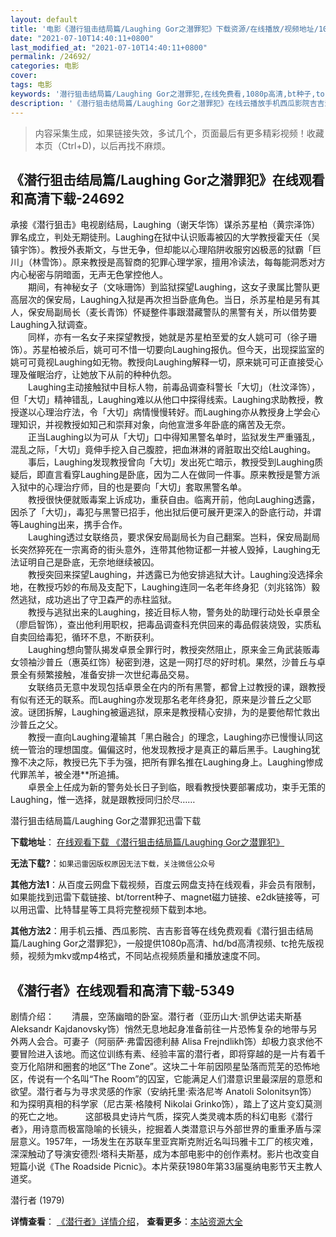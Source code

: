 ```yaml
---
layout: default
title: '电影《潜行狙击结局篇/Laughing Gor之潜罪犯》下载资源/在线播放/视频地址/1080p/高清/蓝光'
date: "2021-07-10T14:40:11+0800"
last_modified_at: "2021-07-10T14:40:11+0800"
permalink: /24692/
categories: 电影
cover:
tags: 电影
keywords: '潜行狙击结局篇/Laughing Gor之潜罪犯,在线免费看,1080p高清,bt种子,torrent,百度云盘,magnet,磁力链,迅雷下载资源'
description: '《潜行狙击结局篇/Laughing Gor之潜罪犯》在线云播放手机西瓜影院吉吉影音免费看，1080p高清bd/hd未删减完整版和tc抢先枪版，mkv/mp4格式，附带bt/torrent种子、magnet/磁力链、百度云盘、网盘资源迅雷下载链接'
---
```


>内容采集生成，如果链接失效，多试几个，页面最后有更多精彩视频！收藏本页（Ctrl+D)，以后再找不麻烦。


## 《潜行狙击结局篇/Laughing Gor之潜罪犯》在线观看和高清下载-24692

承接《潜行狙击》电视剧结局，Laughing（谢天华饰）谋杀苏星柏（黄宗泽饰）罪名成立，判处无期徒刑。Laughing在狱中认识贩毒被囚的大学教授霍天任（吴镇宇饰）。教授外表斯文，与世无争，但却能以心理陷阱收服穷凶极恶的狱霸「巨川」（林雪饰）。原来教授是高智商的犯罪心理学家，擅用冷读法，每每能洞悉对方内心秘密与阴暗面，无声无色掌控他人。<br />　　期间，有神秘女子（文咏珊饰）到监狱探望Laughing，这女子隶属比警队更高层次的保安局，Laughing入狱是再次担当卧底角色。当日，杀苏星柏是另有其人，保安局副局长（麦长青饰）怀疑整件事跟潜藏警队的黑警有关，所以借势要Laughing入狱调查。<br />　　同样，亦有一名女子来探望教授，她就是苏星柏至爱的女人姚可可（徐子珊饰）。苏星柏被杀后，姚可可不惜一切要向Laughing报仇。但今天，出现探监室的姚可可竟视Laughing如无物。教授向Laughing解释一切，原来姚可可正直接受心理及催眠治疗，让她放下从前的种种仇怨。<br />　　Laughing主动接触狱中目标人物，前毒品调查科警长「大切」（杜汶泽饰），但「大切」精神错乱，Laughing难以从他口中探得线索。Laughing求助教授，教授遂以心理治疗法，令「大切」病情慢慢转好。而Laughing亦从教授身上学会心理知识，并视教授如知己和崇拜对象，向他宣泄多年卧底的痛苦及无奈。<br />　　正当Laughing以为可从「大切」口中得知黑警名单时，监狱发生严重骚乱，混乱之际，「大切」竟伸手挖入自己腹腔，把血淋淋的肾脏取出交给Laughing。<br />　　事后，Laughing发现教授曾向「大切」发出死亡暗示，教授受到Laughing质疑后，即直言看穿Laughing是卧底，因为二人在做同一件事。原来教授是警方派入狱中的心理治疗师，目的也是要向「大切」套取黑警名单。<br />　　教授很快便就贩毒案上诉成功，重获自由。临离开前，他向Laughing透露，因杀了「大切」，毒犯与黑警已招手，他出狱后便可展开更深入的卧底行动，并谓等Laughing出来，携手合作。<br />　　Laughing透过女联络员，要求保安局副局长为自己翻案。岂料，保安局副局长突然猝死在一宗离奇的街头意外，连带其他物证都一并被人毁掉，Laughing无法证明自己是卧底，无奈地继续被囚。<br />　　教授突回来探望Laughing，并透露已为他安排逃狱大计。Laughing没选择余地，在教授巧妙的布局及支配下，Laughing连同一名老年终身犯（刘兆铭饰）毅然逃狱，成功逃出了守卫森严的赤柱监狱。<br />　　教授与逃狱出来的Laughing，接近目标人物，警务处的助理行动处长卓景全（廖启智饰），查出他利用职权，把毒品调查科充供回来的毒品假装烧毁，实质私自卖回给毒犯，循环不息，不断获利。<br />　　Laughing想向警队揭发卓景全罪行时，教授突然阻止，原来金三角武装贩毒女领袖沙普丘（惠英红饰）秘密到港，这是一网打尽的好时机。果然，沙普丘与卓景全有频繁接触，准备安排一次世纪毒品交易。<br />　　女联络员无意中发现包括卓景全在内的所有黑警，都曾上过教授的课，跟教授有似有还无的联系。而Laughing亦发现那名老年终身犯，原来是沙普丘之父耶波。谜团拆解，Laughing被逼逃狱，原来是教授精心安排，为的是要他帮忙救出沙普丘之父。<br />　　教授一直向Laughing灌输其「黑白融合」的理念，Laughing亦已慢慢认同这统一管治的理想国度。偏偏这时，他发现教授才是真正的幕后黑手。Laughing犹豫不决之际，教授已先下手为强，把所有罪名推在Laughing身上。Laughing惨成代罪羔羊，被全港**所追捕。<br />　　卓景全上任成为新的警务处长日子到临，眼看教授快要部署成功，束手无策的Laughing，惟一选择，就是跟教授同归於尽……


潜行狙击结局篇/Laughing Gor之潜罪犯迅雷下载

**下载地址**： [在线观看下载 《潜行狙击结局篇/Laughing Gor之潜罪犯》](https://www.993dy.com//vod-detail-id-23504.html) 


**无法下载?**：`如果迅雷因版权原因无法下载，关注微信公众号 `

**其他方法1**：从百度云网盘下载视频，百度云网盘支持在线观看，非会员有限制，如果能找到迅雷下载链接、bt/torrent种子、magnet磁力链接、e2dk链接等，可以用迅雷、比特彗星等工具将完整视频下载到本地。

**其他方法2**：用手机云播、西瓜影院、吉吉影音等在线免费观看《潜行狙击结局篇/Laughing Gor之潜罪犯》，一般提供1080p高清、hd/bd高清视频、tc抢先版视频，视频为mkv或mp4格式，不同站点视频质量和播放速度不同。


## 《潜行者》在线观看和高清下载-5349

剧情介绍：　　清晨，空荡幽暗的卧室。潜行者（亚历山大·凯伊达诺夫斯基 Aleksandr Kajdanovsky饰）悄然无息地起身准备前往一片恐怖复杂的地带与另外两人会合。可妻子（阿丽萨·弗雷因德利赫 Alisa Frejndlikh饰）却极力哀求他不要冒险进入该地。而这位训练有素、经验丰富的潜行者，即将穿越的是一片有着千变万化陷阱和圈套的地区“The Zone”。这块二十年前因陨星坠落而荒芜的恐怖地区，传说有一个名叫“The Room”的囚室，它能满足人们潜意识里最深层的意愿和欲望。潜行者与为寻求灵感的作家（安纳托里·索洛尼岑 Anatoli Solonitsyn饰）和为探明真相的科学家（尼古莱·格陵柯 Nikolai Grinko饰），踏上了这片变幻莫测的死亡之地。  　　这部极具史诗片气质，探究人类灵魂本质的科幻电影《潜行者》，用诗意而极富隐喻的长镜头，挖掘着人类潜意识与外部世界的重重矛盾与深层意义。1957年，一场发生在苏联车里亚宾斯克附近名叫玛雅卡工厂的核灾难，深深触动了导演安德烈·塔科夫斯基，成为本部电影中的创作素材。影片也改变自短篇小说《The Roadside Picnic》。本片荣获1980年第33届戛纳电影节天主教人道奖。


潜行者 (1979)

**详情查看**： [《潜行者》详情介绍](/movie/5349/)， **查看更多**：[本站资源大全](/movie/t/all/)

